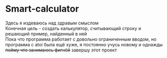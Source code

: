 # Smart-calculator  
Здесь я издеваюсь над здравым смыслом  
  Конечная цель - создать калькулятор, считывающий строку и решающий пример, найденный в ней  
  Пока что программа работает с довольно ограниченным вводом, но программа с atoi была ещё хуже, я постоянно учусь новому и однажды ~~пойму что занимаюсь фигнёй~~ завершу этот проект
